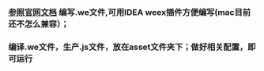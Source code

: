 ### [参照官网文档](http://alibaba.github.io/weex/doc/)  编写.we文件,可用IDEA weex插件方便编写(mac目前还不怎么兼容）；

### 编译.we文件，生产.js文件，放在asset文件夹下；做好相关配置，即可运行

